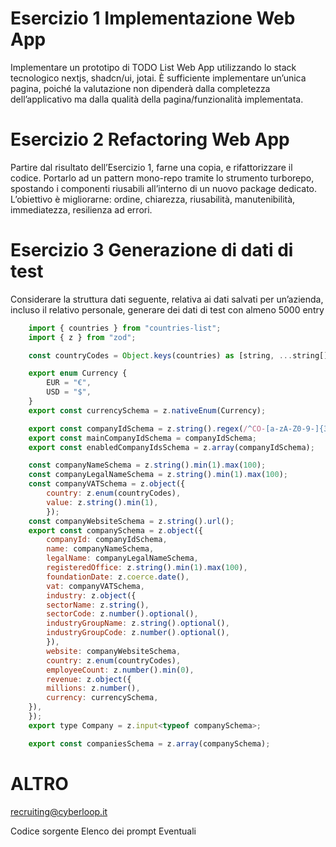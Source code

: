 
# Esercizio 1 Implementazione Web App
Implementare un prototipo di TODO List Web App utilizzando lo stack tecnologico nextjs, shadcn/ui, jotai.
È sufficiente implementare un’unica pagina, poiché la valutazione non dipenderà dalla completezza dell’applicativo ma dalla qualità della pagina/funzionalità implementata.

# Esercizio 2 Refactoring Web App
Partire dal risultato dell’Esercizio 1, farne una copia, e rifattorizzare il codice.
Portarlo ad un pattern mono-repo tramite lo strumento turborepo, spostando i componenti riusabili all’interno di un nuovo package dedicato.
L’obiettivo è migliorarne: ordine, chiarezza, riusabilità, manutenibilità, immediatezza, resilienza ad errori.

# Esercizio 3 Generazione di dati di test
Considerare la struttura dati seguente, relativa ai dati salvati per un’azienda, incluso il relativo personale, generare dei dati di test con almeno 5000 entry

```js
    import { countries } from "countries-list";
    import { z } from "zod";

    const countryCodes = Object.keys(countries) as [string, ...string[]];

    export enum Currency {
        EUR = "€",
        USD = "$",
    }
    export const currencySchema = z.nativeEnum(Currency);

    export const companyIdSchema = z.string().regex(/^CO-[a-zA-Z0-9-]{36}$/);
    export const mainCompanyIdSchema = companyIdSchema;
    export const enabledCompanyIdsSchema = z.array(companyIdSchema);

    const companyNameSchema = z.string().min(1).max(100);
    const companyLegalNameSchema = z.string().min(1).max(100);
    const companyVATSchema = z.object({
        country: z.enum(countryCodes),
        value: z.string().min(1),
        });
    const companyWebsiteSchema = z.string().url();
    export const companySchema = z.object({
        companyId: companyIdSchema,
        name: companyNameSchema,
        legalName: companyLegalNameSchema,
        registeredOffice: z.string().min(1).max(100),
        foundationDate: z.coerce.date(),
        vat: companyVATSchema,
        industry: z.object({
        sectorName: z.string(),
        sectorCode: z.number().optional(),
        industryGroupName: z.string().optional(),
        industryGroupCode: z.number().optional(),
        }),
        website: companyWebsiteSchema,
        country: z.enum(countryCodes),
        employeeCount: z.number().min(0),
        revenue: z.object({
        millions: z.number(),
        currency: currencySchema,
    }),
    });
    export type Company = z.input<typeof companySchema>;

    export const companiesSchema = z.array(companySchema);
```

# ALTRO

recruiting@cyberloop.it

Codice sorgente
Elenco dei prompt
Eventuali
 